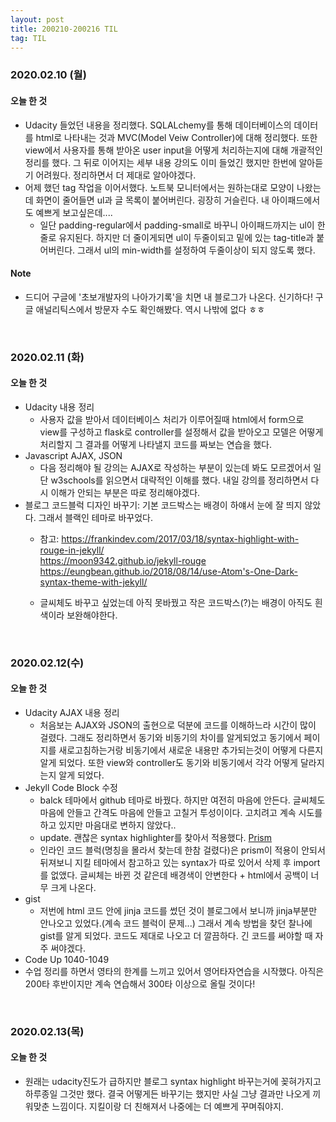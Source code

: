 ```yaml
---
layout: post
title: 200210-200216 TIL
tag: TIL
---
```


### 2020.02.10 (월)
#### 오늘 한 것
- Udacity 들었던 내용을 정리했다. SQLALchemy를 통해 데이터베이스의 데이터를 html로 나타내는 것과 MVC(Model Veiw Controller)에 대해 정리했다. 또한 view에서 사용자를 통해 받아온 user input을 어떻게 처리하는지에 대해 개괄적인 정리를 했다. 그 뒤로 이어지는 세부 내용 강의도 이미 들었긴 했지만 한번에 알아듣기 어려웠다. 정리하면서 더 제대로 알아야겠다.
- 어제 했던 tag 작업을 이어서했다. 노트북 모니터에서는 원하는대로 모양이 나왔는데 화면이 줄어들면 ul과 글 목록이 붙어버린다. 굉장히 거슬린다. 내 아이패드에서도 예쁘게 보고싶은데....
  - 일단 padding-regular에서 padding-small로 바꾸니 아이패드까지는 ul이 한줄로 유지된다. 하지만 더 줄이게되면 ul이 두줄이되고 밑에 있는 tag-title과 붙어버린다. 그래서 ul의 min-width를 설정하여 두줄이상이 되지 않도록 했다.
#### Note
- 드디어 구글에 '초보개발자의 나아가기록'을 치면 내 블로그가 나온다. 신기하다! 구글 애널리틱스에서 방문자 수도 확인해봤다. 역시 나밖에 없다 ㅎㅎ

<br>

### 2020.02.11 (화)
#### 오늘 한 것
- Udacity 내용 정리
  - 사용자 값을 받아서 데이터베이스 처리가 이루어질때 html에서 form으로 view를 구성하고 flask로 controller를 설정해서 값을 받아오고 모델은 어떻게 처리할지 그 결과를 어떻게 나타낼지 코드를 짜보는 연습을 했다.
- Javascript AJAX, JSON
  - 다음 정리해야 될 강의는 AJAX로 작성하는 부분이 있는데 봐도 모르겠어서 일단 w3schools를 읽으면서 대략적인 이해를 했다. 내일 강의를 정리하면서 다시 이해가 안되는 부분은 따로 정리해야겠다.
- 블로그 코드블럭 디자인 바꾸기: 기본 코드박스는 배경이 하얘서 눈에 잘 띄지 않았다. 그래서 블랙인 테마로 바꾸었다.
  - 참고: https://frankindev.com/2017/03/18/syntax-highlight-with-rouge-in-jekyll/ <br>
          https://moon9342.github.io/jekyll-rouge <br>
          https://eungbean.github.io/2018/08/14/use-Atom's-One-Dark-syntax-theme-with-jekyll/
  
  - 글씨체도 바꾸고 싶었는데 아직 못바꿨고 작은 코드박스(?)는 배경이 아직도 흰색이라 보완해야한다.          

<br>

### 2020.02.12(수)
#### 오늘 한 것
- Udacity AJAX 내용 정리
  - 처음보는 AJAX와 JSON의 출현으로 덕분에 코드를 이해하느라 시간이 많이 걸렸다. 그래도 정리하면서 동기와 비동기의 차이를 알게되었고 동기에서 페이지를 새로고침하는거랑 비동기에서 새로운 내용만 추가되는것이 어떻게 다른지 알게 되었다. 또한 view와 controller도 동기와 비동기에서 각각 어떻게 달라지는지 알게 되었다.
- Jekyll Code Block 수정
  - balck 테마에서 github 테마로 바꿨다. 하지만 여전히 마음에 안든다. 글씨체도 마음에 안들고 간격도 마음에 안들고 고칠거 투성이이다. 고치려고 계속 시도를 하고 있지만 마음대로 변하지 않았다..
  - update. 괜찮은 syntax highlighter를 찾아서 적용했다. [Prism](https://mycyberuniverse.com/replace-rouge-highlighter-prismjs-jekyll.html)
  - 인라인 코드 블럭(명칭을 몰라서 찾는데 한참 걸렸다)은 prism이 적용이 안되서 뒤져보니 지킬 테마에서 참고하고 있는 syntax가 따로 있어서 삭제 후 import를 없앴다. 글씨체는 바뀐 것 같은데 배경색이 안변한다 + html에서 공백이 너무 크게 나온다.
- gist
  - 저번에 html 코드 안에 jinja 코드를 썼던 것이 블로그에서 보니까 jinja부분만 안나오고 있었다.(계속 코드 블럭이 문제...) 그래서 계속 방법을 찾던 찰나에 gist를 알게 되었다. 코드도 제대로 나오고 더 깔끔하다. 긴 코드를 써야할 때 자주 써야겠다.
- Code Up 1040-1049
- 수업 정리를 하면서 영타의 한계를 느끼고 있어서 영어타자연습을 시작했다. 아직은 200타 후반이지만 계속 연습해서 300타 이상으로 올릴 것이다!

<br>

### 2020.02.13(목)
#### 오늘 한 것
- 원래는 udacity진도가 급하지만 블로그 syntax highlight 바꾸는거에 꽂혀가지고 하루종일 그것만 했다. 결국 어떻게든 바꾸기는 했지만 사실 그냥 결과만 나오게 끼워맞춘 느낌이다. 지킬이랑 더 친해져서 나중에는 더 예쁘게 꾸며줘야지.
